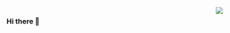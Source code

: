 <img align="right" src="https://github-readme-stats.vercel.app/api?username=chenbihao&show_icons=true&theme=dark">

### Hi there 👋



<!--

GitHub Readme Stats：
https://github.com/anuraghazra/github-readme-stats

统计信息 Metrics：
https://metrics.lecoq.io/

国内网站统计 Readme Stats：
https://github.com/songquanpeng/stats-cards

仓库成长图 GitHub Repo Charts
https://github.com/TaroXin/github-repo-charts



小牌子生成 shields：
https://shields.io/



其他合集类：
https://github.com/kautukkundan/Awesome-Profile-README-templates
https://github.com/coderjojo/creative-profile-readme

-->
